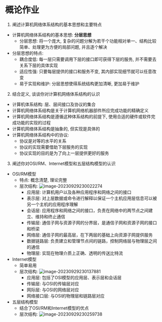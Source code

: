 # 概论作业

1. 阐述计算机网络体系结构的基本思想和主要特点

- 计算机网络体系结构的基本思想: **分层思想**
  - 分层思想: 将一个庞大, 复杂的问题分解为若干个功能相对单一、结构比较简单、处理更为方便的局部问题, 并且逐个解决
- 分层思想的特点:
  - 耦合度低: 每一层只需要调用下层的接口即可获得下层的服务, 并不需要去关系下层的具体实现
  - 适应性强: 只要每层提供的接口和服务不变, 其内部实现细节就可以任意改变
  - 易于实现和维护: 分层思想使得系统结构更加清晰, 更加易于维护



2. 结合定义, 谈谈你对计算机网络体系结构的认识

- 计算机体系结构: 层、层间接口及协议的集合
- 计算机网络体系结构是关于计算机网络机器部件所应完成功能的精确定义
- 计算机网络体系结构是遵循这种体系结构的前提下, 使用合适的硬件或软件完成功能的实现的过程
- 计算机网络体系结构是抽象的, 但实现是具体的
- 计算机网络体系结构中的协议:
  - 协议是对等的水平的关系
  - 协议的实现需要借助下层服务的实现
  - 协议实现的目的是为了向上一层提供更好的服务



3. 阐述你对OSI/RM、Internet模型和五层结构模型的认识

- OSI/RM模型
  - 特点: 概念清楚, 理论完整
  - 层次结构: ![image-20230929230022274](https://jiunian-pic-1310185536.cos.ap-nanjing.myqcloud.com/picgo%2Fimage-20230929230022274.png)
    - 应用层: 计算机用户以及各种应用程序和网络之间的接口
    - 表示层: 对上层数据或命令进行解释以保证一个主机应用层信息可以被另一个主机的应用程序理解
    - 会话层: 应用程序和网络之间的接口，负责在网络中的两节点之间建立、维持和终止通信
    - 传输层: 通信子网与资源子网的分界层，是通信子网和资源子网的接口和桥梁
    - 网络层: 通信子网的最高层，在下两层的基础上向资源子网提供服务
    - 数据链路层: 负责建立和管理节点间的链路，控制网络层与物理层之间的通信
    - 物理层: 实现在物理介质上正确、透明的传送比特流
- Internet模型
  - 简单易用
  - 层次结构: ![image-20230929230137881](https://jiunian-pic-1310185536.cos.ap-nanjing.myqcloud.com/picgo%2Fimage-20230929230137881.png)
    - 应用层: 包括了OSI模型的应用层、表示层和会话层
    - 传输层: 与OSI的传输层对应
    - 网际层: 与OSI的网络层对应
    - 网络接口层: 与OSI的物理层和链路层对应
- 五层结构模型
  - 结合了OSI/RM和Internet模型的优点
  - 层次结构: ![image-20230929230259738](https://jiunian-pic-1310185536.cos.ap-nanjing.myqcloud.com/picgo%2Fimage-20230929230259738.png)



